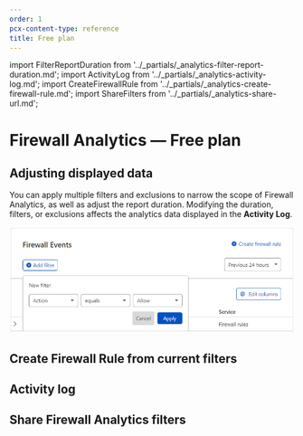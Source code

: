 ```yaml
---
order: 1
pcx-content-type: reference
title: Free plan
---
```


import FilterReportDuration from '../_partials/_analytics-filter-report-duration.md';
import ActivityLog from '../_partials/_analytics-activity-log.md';
import CreateFirewallRule from '../_partials/_analytics-create-firewall-rule.md';
import ShareFilters from '../_partials/_analytics-share-url.md';

# Firewall Analytics — Free plan

## Adjusting displayed data

You can apply multiple filters and exclusions to narrow the scope of Firewall Analytics, as well as adjust the report duration. Modifying the duration, filters, or exclusions affects the analytics data displayed in the **Activity Log**.

![Add a new filter in Firewall Analytics](../images/analytics-add-filter-free.png)

<FilterReportDuration />

## Create Firewall Rule from current filters

<CreateFirewallRule />

## Activity log

<ActivityLog />

## Share Firewall Analytics filters

<ShareFilters />
